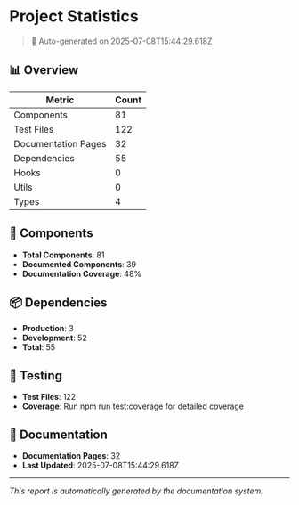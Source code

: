 # Project Statistics

> 🤖 Auto-generated on 2025-07-08T15:44:29.618Z

## 📊 Overview

| Metric | Count |
|--------|-------|
| Components | 81 |
| Test Files | 122 |
| Documentation Pages | 32 |
| Dependencies | 55 |
| Hooks | 0 |
| Utils | 0 |
| Types | 4 |

## 🧩 Components

- **Total Components**: 81
- **Documented Components**: 39
- **Documentation Coverage**: 48%

## 📦 Dependencies

- **Production**: 3
- **Development**: 52
- **Total**: 55

## 🧪 Testing

- **Test Files**: 122
- **Coverage**: Run npm run test:coverage for detailed coverage

## 📝 Documentation

- **Documentation Pages**: 32
- **Last Updated**: 2025-07-08T15:44:29.618Z

---

*This report is automatically generated by the documentation system.*
